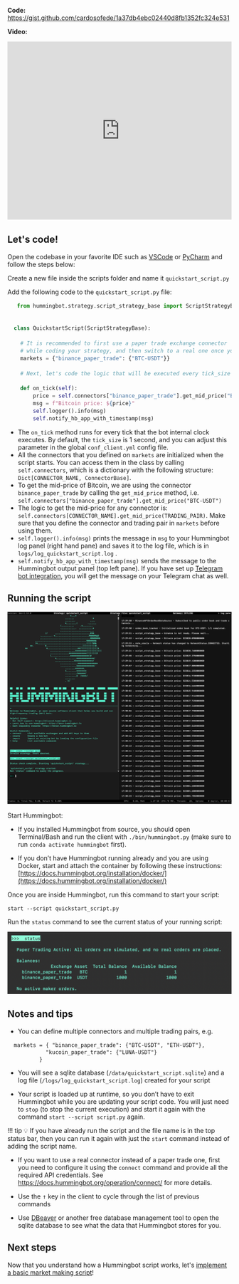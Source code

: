 **Code:** <https://gist.github.com/cardosofede/1a37db4ebc02440d8fb1352fc324e531>

**Video:**
<iframe style="width:100%; min-height:400px;" src="https://www.youtube.com/embed/Bhf5spw785c" frameborder="0" allow="accelerometer; autoplay; encrypted-media; gyroscope; picture-in-picture" allowfullscreen></iframe>

## Let's code!

Open the codebase in your favorite IDE such as [VSCode](https://code.visualstudio.com/) or [PyCharm](https://www.jetbrains.com/pycharm/) and follow the steps below:

Create a new file inside the scripts folder and name it `quickstart_script.py`

Add the following code to the `quickstart_script.py` file:

```Python
   from hummingbot.strategy.script_strategy_base import ScriptStrategyBase


  class QuickstartScript(ScriptStrategyBase):

    # It is recommended to first use a paper trade exchange connector 
    # while coding your strategy, and then switch to a real one once you're happy with it.
    markets = {"binance_paper_trade": {"BTC-USDT"}}

    # Next, let's code the logic that will be executed every tick_size (default=1sec)

    def on_tick(self):
        price = self.connectors["binance_paper_trade"].get_mid_price("BTC-USDT")
        msg = f"Bitcoin price: ${price}"
        self.logger().info(msg)
        self.notify_hb_app_with_timestamp(msg)
```

- The `on_tick` method runs for every tick that the bot internal clock executes. By default, the `tick_size` is 1 second, and you can adjust this parameter in the global `conf_client.yml` config file.
- All the connectors that you defined on `markets` are initialized when the script starts. You can access them in the class by calling `self.connectors`, which is a dictionary with the following structure: `Dict[CONNECTOR_NAME, ConnectorBase]`.
- To get the mid-price of Bitcoin, we are using the connector `binance_paper_trade` by calling the `get_mid_price` method, i.e. `self.connectors["binance_paper_trade"].get_mid_price("BTC-USDT")`
- The logic to get the mid-price for any connector is: `self.connectors[CONNECTOR_NAME].get_mid_price(TRADING_PAIR)`. Make sure that you define the connector and trading pair in `markets` before using them.
- `self.logger().info(msg)` prints the message in `msg` to your Hummingbot log panel (right hand pane) and saves it to the log file, which is in `logs/log_quickstart_script.log` .
- `self.notify_hb_app_with_timestamp(msg)` sends the message to the Hummingbot output panel (top left pane). If you have set up [Telegram bot integration](https://hummingbot.org/global-configs/telegram/), you will get the message on your Telegram chat as well.  

## Running the script

![Alt text](Untitled%201.png)

Start Hummingbot:

- If you installed Hummingbot from source, you should open Terminal/Bash and run the client with `./bin/hummingbot.py` (make sure to run `conda activate hummingbot` first).

- If you don’t have Hummingbot running already and you are using Docker, start and attach the container by following these instructions: [https://docs.hummingbot.org/installation/docker/](https://docs.hummingbot.org/installation/docker/)

Once you are inside Hummingbot, run this command to start your script:
```
start --script quickstart_script.py
```

Run the `status` command to see the current status of your running script:

![Alt text](../scripts/script-status.png)

## Notes and tips

- You can define multiple connectors and multiple trading pairs, e.g.

```
  markets = { "binance_paper_trade": {"BTC-USDT", "ETH-USDT"}, 
            "kucoin_paper_trade": {"LUNA-USDT"}
          }
```

- You will see a sqlite database (`/data/quickstart_script.sqlite`) and a log file (`/logs/log_quickstart_script.log`) created for your script

- Your script is loaded up at runtime, so you don’t have to exit Hummingbot while you are updating your script code. You will just need to `stop` (to stop the current execution) and start it again with the command `start --script script.py` again.

!!! tip
    💡 If you have already run the script and the file name is in the top status bar, then you can run it again with just the `start` command instead of adding the script name.

- If you want to use a real connector instead of a paper trade one, first you need to configure it using the `connect` command and provide all the required API credentials. See <https://docs.hummingbot.org/operation/connect/> for more details.

- Use the <kbd>↑</kbd> key in the client to cycle through the list of previous commands

- Use [DBeaver](https://dbeaver.io/) or another free database management tool to open the sqlite database to see what the data that Hummingbot stores for you.

## Next steps

Now that you understand how a Hummingbot script works, let's [implement a basic market making script](/quickstart/custom-pmm-2/)!
